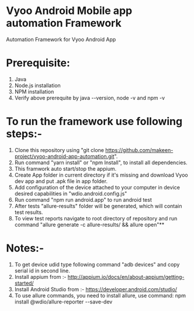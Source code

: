 # Vyoo Android Mobile app automation Framework
Automation Framework for Vyoo Android App

# Prerequisite:
  1. Java 
  2. Node.js installation
  3. NPM installation
  4. Verify above prerequite by java --version, node -v and npm -v

# To run the framework use following steps:-
  1. Clone this repository using "git clone https://github.com/makeen-project/vyoo-android-app-automation.git".
  2. Run command "yarn install" or "npm Install", to install all dependencies.
  3. This framwork auto start/stop the appium.
  5. Create App folder in current directory if it's missing and download Vyoo dev app and put .apk file in app folder.
  6. Add configuration of the device attached to your computer in device desired capabilities in "wdio.android.config.js"
  7. Run command "npm run android.app" to run android test
  8. After tests "allure-results" folder will be generated, which will contain test results.
  9. To view test reports navigate to root directory of repository and run command "allure generate -c allure-results/ && allure open"**

# Notes:-
  1. To get device udid type following command "adb devices" and copy serial id in second line.
  2. Install appium from :- http://appium.io/docs/en/about-appium/getting-started/
  3. Install Android Studio from :- https://developer.android.com/studio/
  4. To use allure commands, you need to install allure, use command: npm install @wdio/allure-reporter --save-dev
